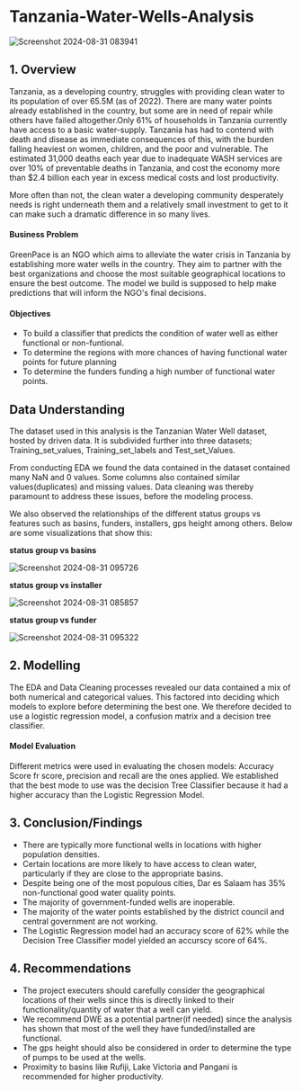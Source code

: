 # Tanzania-Water-Wells-Analysis
![Screenshot 2024-08-31 083941](https://github.com/user-attachments/assets/f50da159-c96b-4f4e-a059-6028eb615a51)


## 1. Overview
Tanzania, as a developing country, struggles with providing clean water to its population of over 65.5M (as of 2022). There are many water points already established in the country, but some are in need of repair while others have failed altogether.Only 61% of households in Tanzania currently have access to a basic water-supply. Tanzania has had to contend with death and disease as immediate consequences of this, with the burden falling heaviest on women, children, and the poor and vulnerable. The estimated 31,000 deaths each year due to inadequate WASH services are over 10% of preventable deaths in Tanzania, and cost the economy more than $2.4 billion each year in excess medical costs and lost productivity.

More often than not, the clean water a developing community desperately needs is right underneath them and a relatively small investment to get to it can make such a dramatic difference in so many lives. 

 #### Business Problem
 GreenPace is an NGO which aims to alleviate the water crisis in Tanzania by establishing more water wells 
 in the country. They aim to partner with the best organizations and choose the most suitable 
 geographical locations to ensure the best outcome. The model we build is supposed to help make 
 predictions that will inform the NGO's final decisions.


 #### Objectives
- To build a classifier that predicts the condition of water well as either functional or non-funtional.
- To determine the regions with more chances of having functional water points for future planning
- To determine the funders funding a high number of functional water points.

 ## Data Understanding
 The dataset used in this analysis is the Tanzanian Water Well dataset, hosted by driven data. 
 It is subdivided further into three datasets; Training_set_values, Training_set_labels and 
 Test_set_Values.

 From conducting EDA we found the data contained in the dataset contained many NaN and 0 
 values. Some columns also contained similar values(duplicates) and missing values. Data 
 cleaning was thereby paramount to address these issues, before the modeling process.

 We also observed the relationships of the different status groups vs features such as basins, funders, installers, gps height among others. Below are some visualizations that show this:

**status group vs basins**

 ![Screenshot 2024-08-31 095726](https://github.com/user-attachments/assets/b9d49be7-5499-4061-b970-0c0c1d015d6f)

 **status group vs installer**

![Screenshot 2024-08-31 085857](https://github.com/user-attachments/assets/38ac0a92-0484-4c41-aaa9-e41fa6ceaf5e)

**status group vs funder**

![Screenshot 2024-08-31 095322](https://github.com/user-attachments/assets/55529b32-a72e-4973-84c3-4049ccc9302f)

 


 ## 2. Modelling
The EDA and Data Cleaning processes revealed our data contained a mix of both numerical and categorical values. This factored into deciding which models to explore before determining the best one. We therefore decided to use a logistic regression model, a confusion matrix and a decision tree classifier.

#### Model Evaluation
Different metrics were used in evaluating the chosen models: Accuracy Score fr score, precision and recall are the ones applied. We  established that the best mode to use was the decision Tree Classifier because it had a higher accuracy than the Logistic Regression Model.

## 3. Conclusion/Findings
- There are typically more functional wells in locations with higher population densities.
- Certain locations are more likely to have access to clean water, particularly if they are close to the appropriate basins.
- Despite being one of the most populous cities, Dar es Salaam has 35% non-functional good water quality points.
- The majority of government-funded wells are inoperable.
- The majority of the water points established by the district council and central government are not working.
- The Logistic Regression model had an accuracy  score of 62% while the Decision Tree Classifier model yielded an accurscy score of 64%.

## 4. Recommendations
- The project executers should carefully consider the geographical locations of their wells since this is directly linked to their functionality/quantity of water that a well can yield.
- We recommend DWE as a potential partner(if needed) since the analysis has shown that most of the well they have funded/installed are functional.
- The gps height should also be considered in order to determine the type of pumps to be used at the wells.
- Proximity to basins like Rufiji, Lake Victoria and Pangani is recommended for higher productivity.
  


  
 
  
